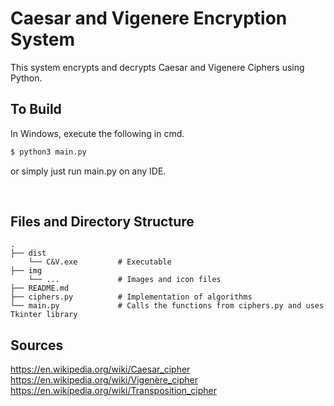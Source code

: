# Caesar and Vigenere Encryption System

This system encrypts and decrypts Caesar and Vigenere Ciphers using Python.

## To Build
In Windows, execute the following in cmd.
```bash
$ python3 main.py
```
or simply just run main.py on any IDE.

<br>

## Files and Directory Structure 
    .
    ├── dist
        └── C&V.exe         # Executable
    ├── img
        └── ...             # Images and icon files
    ├── README.md
    ├── ciphers.py          # Implementation of algorithms 
    └── main.py             # Calls the functions from ciphers.py and uses Tkinter library

## Sources 
https://en.wikipedia.org/wiki/Caesar_cipher \
https://en.wikipedia.org/wiki/Vigenère_cipher \
https://en.wikipedia.org/wiki/Transposition_cipher
